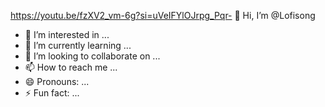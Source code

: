 https://youtu.be/fzXV2_vm-6g?si=uVeIFYlOJrpg_Pqr- 👋 Hi, I’m @Lofisong
- 👀 I’m interested in ...
- 🌱 I’m currently learning ...
- 💞️ I’m looking to collaborate on ...
- 📫 How to reach me ...
- 😄 Pronouns: ...
- ⚡ Fun fact: ...

<!---
Lofisong/Lofisong is a ✨ special ✨ repository because its `README.md` (this file) appears on your GitHub profile.
You can click the Preview link to take a look at your changes.
--->
